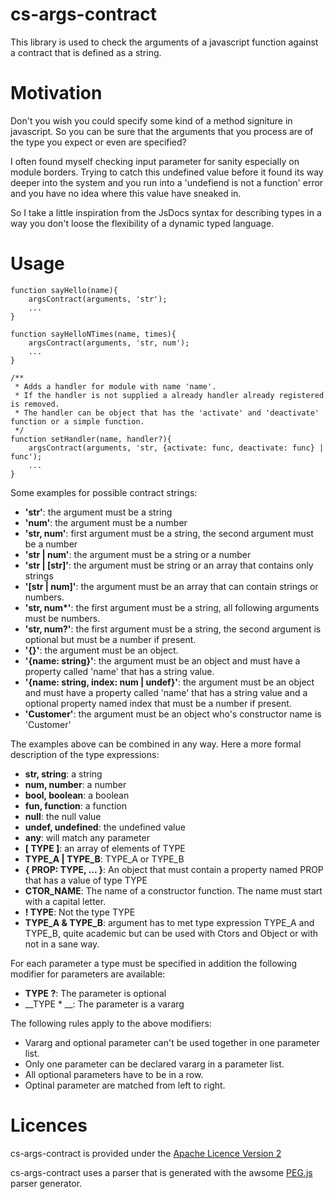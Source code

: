 cs-args-contract
================

This library is used to check the arguments of a javascript function against a contract that is defined as a string.

# Motivation #

Don't you wish you could specify some kind of a method signiture in javascript. So you can be sure that the arguments
that you process are of the type you expect or even are specified?

I often found myself checking input parameter for sanity especially on module borders. Trying to catch this undefined
value before it found its way deeper into the system and you run into a 'undefiend is not a function' error and you
have no idea where this value have sneaked in.

So I take a little inspiration from the JsDocs syntax for describing types in a way you don't loose the flexibility of
a dynamic typed language.

# Usage #

    function sayHello(name){
        argsContract(arguments, 'str');
        ...
    }

    function sayHelloNTimes(name, times){
        argsContract(arguments, 'str, num');
        ...
    }

    /**
     * Adds a handler for module with name 'name'.
     * If the handler is not supplied a already handler already registered is removed.
     * The handler can be object that has the 'activate' and 'deactivate' function or a simple function.
     */
    function setHandler(name, handler?){
        argsContract(arguments, 'str, {activate: func, deactivate: func} | func');
        ...
    }

Some examples for possible contract strings:
* __'str'__: the argument must be a string
* __'num'__: the argument must be a number
* __'str, num'__: first argument must be a string, the second argument must be a number
* __'str | num'__: the argument must be a string or a number
* __'str | \[str\]'__: the argument must be string or an array that contains only strings
* __'\[str | num\]'__: the argument must be an array that can contain strings or numbers.
* __'str, num*'__: the first argument must be a string, all following arguments must be numbers.
* __'str, num?'__: the first argument must be a string, the second argument is optional but must be a number if present.
* __'{}'__: the argument must be an object.
* __'{name: string}'__: the argument must be an object and must have a property called 'name' that has a string value.
* __'{name: string, index: num | undef}'__: the argument must be an object and must have a property called 'name' that
 has a string value and a optional property named index that must be a number if present.
* __'Customer'__: the argument must be an object who's constructor name is 'Customer'

The examples above can be combined in any way.
Here a more formal description of the type expressions:
* __str, string__: a string
* __num, number__: a number
* __bool, boolean__: a boolean
* __fun, function__: a function
* __null__: the null value
* __undef, undefined__: the undefined value
* __any__: will match any parameter
* __\[ TYPE \]__: an array of elements of TYPE
* __TYPE_A | TYPE_B__: TYPE_A or TYPE_B
* __{ PROP: TYPE, ... }__: An object that must contain a property named PROP that has a value of type TYPE
* __CTOR_NAME__: The name of a constructor function. The name must start with a capital letter.
* __! TYPE__: Not the type TYPE
* __TYPE_A & TYPE_B__: argument has to met type expression TYPE_A and TYPE_B,
quite academic but can be used with Ctors and Object or with not in a sane way.

For each parameter a type must be specified in addition the following modifier for parameters are available:
* __TYPE ?__: The parameter is optional
* __TYPE * __: The parameter is a vararg

The following rules apply to the above modifiers:
* Vararg and optional parameter can't be used together in one parameter list.
* Only one parameter can be declared vararg in a parameter list.
* All optional parameters have to be in a row.
* Optinal parameter are matched from left to right.



# Licences #
cs-args-contract is provided under the [Apache Licence Version 2](https://github.com/okrammer/cs-args-contract/blob/master/LICENSE.txt)

cs-args-contract uses a parser that is generated with the awsome [PEG.js](http://pegjs.majda.cz/) parser generator.
